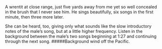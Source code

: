 A wrentit at close range, just five yards away from me yet so well concealed in the brush that I never see him. He sings beautifully, six songs in the first minute, then three more later. 

She can be heard, too, giving only what sounds like the slow introductory notes of the male’s song, but at a little higher frequency. Listen in the background between the male’s two songs beginning at 1:27 and continuing through the next song. 
#####Background
wind off the Pacific.
